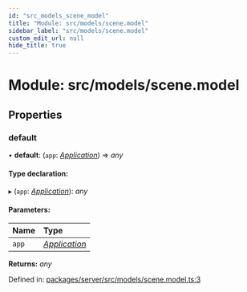 ```yaml
---
id: "src_models_scene_model"
title: "Module: src/models/scene.model"
sidebar_label: "src/models/scene.model"
custom_edit_url: null
hide_title: true
---
```


# Module: src/models/scene.model

## Properties

### default

• **default**: (`app`: [*Application*](src_declarations.md#application)) => *any*

#### Type declaration:

▸ (`app`: [*Application*](src_declarations.md#application)): *any*

#### Parameters:

Name | Type |
:------ | :------ |
`app` | [*Application*](src_declarations.md#application) |

**Returns:** *any*

Defined in: [packages/server/src/models/scene.model.ts:3](https://github.com/xr3ngine/xr3ngine/blob/66a84a950/packages/server/src/models/scene.model.ts#L3)
